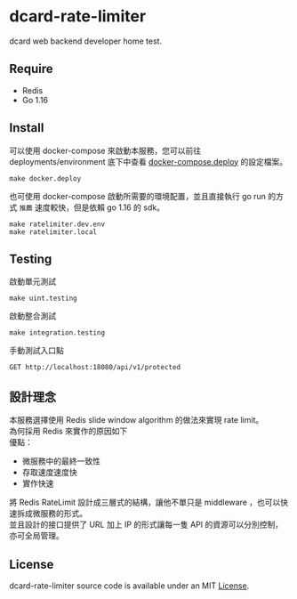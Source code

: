 # dcard-rate-limiter
dcard web backend developer home test.

## Require
* Redis
* Go 1.16 

## Install

可以使用 docker-compose 來啟動本服務，您可以前往 deployments/environment
底下中查看 [docker-compose.deploy](https://github.com/karta0898098/dcard-rate-limiter/blob/master/deployments/environment/docker-compose.deploy.yml "link")
的設定檔案。

 ```
 make docker.deploy
 ```

也可使用 docker-compose 啟動所需要的環境配置，並且直接執行 go run 的方式 ``推薦`` 速度較快，但是依賴 go 1.16 的 sdk。

```
make ratelimiter.dev.env
make ratelimiter.local
```

## Testing
啟動單元測試
```
make uint.testing
```

啟動整合測試
```
make integration.testing
```

手動測試入口點
```
GET http://localhost:18080/api/v1/protected
```

## 設計理念
本服務選擇使用 Redis slide window algorithm 的做法來實現 rate limit。 </br>
為何採用 Redis 來實作的原因如下 </br>
優點：
* 微服務中的最終一致性
* 存取速度速度快
* 實作快速 

將 Redis RateLimit 設計成三層式的結構，讓他不單只是 middleware ，也可以快速拆成微服務的形式。 </br>
並且設計的接口提供了 URL 加上 IP 的形式讓每一隻 API 的資源可以分別控制，亦可全局管理。

## License
dcard-rate-limiter source code is available under an MIT [License](https://github.com/karta0898098/dcard-rate-limiter/blob/master/LICENSE "link").

